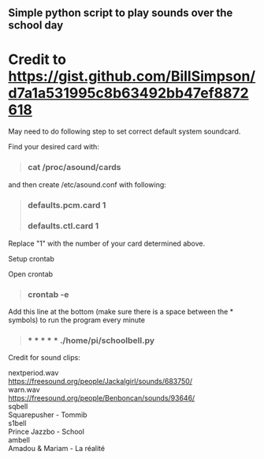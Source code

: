 ## Simple python script to play sounds over the school day
# Credit to https://gist.github.com/BillSimpson/d7a1a531995c8b63492bb47ef8872618

May need to do following step to set correct default system soundcard.

Find your desired card with:
> ### cat /proc/asound/cards <br />

and then create /etc/asound.conf with following: <br />
> ### defaults.pcm.card 1 <br />
> ### defaults.ctl.card 1 <br />
Replace "1" with the number of your card determined above. <br />

Setup crontab

Open crontab <br />
> ### crontab -e  <br />

Add this line at the bottom (make sure there is a space between the * symbols) to run the program every minute  <br />
> ### * * * * * ./home/pi/schoolbell.py  <br />


Credit for sound clips:

nextperiod.wav <br />
https://freesound.org/people/Jackalgirl/sounds/683750/ <br />
warn.wav <br />
https://freesound.org/people/Benboncan/sounds/93646/ <br />
sqbell <br />
Squarepusher - Tommib <br />
s1bell <br />
Prince Jazzbo - School <br />
ambell <br />
Amadou & Mariam - La réalité <br />


